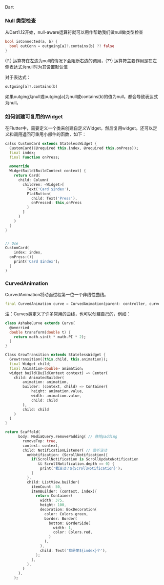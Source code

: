 Dart 

### **Null 类型检查**

 从Dart1.12开始，null-aware运算符就可以用作帮助我们做null做类型检查

```dart
bool isConnected(a, b) {
  bool outConn = outgoing[a]?.contains(b) ?? false
}
```

(?.) 运算符在左边为null的情况下会阻断右边的调用，(??) 运算符主要作用是在左侧表达式为null时为其设置默认值

对于表达式：

```dart
outgoing[a]?.contains(b)
```

如果outging为null或outging[a]为null或contains(b)的值为null，都会导致表达式为null。



### 如何创建可复用的Widget

在Flutter中，需要定义一个类来创建自定义Widget，然后复用widget。还可以定义和调用返回可重用小部件的函数，如下：

```dart
calss CustomCard extends StatelessWidget {
  CustomCard({@required this.index, @required this.onPress});
  final index;
  final Function onPress;
  
  @override
  WidgetBuild(BuildContext context) {
    return Card(
      child: Column(
        children: <Widget>[
          Text('Card $index'),
          FlatButton(
            child: Text('Press'),
            onPressed: this,onPress
          )
        ]
      )
    )
  }
}


// Use
CustomCard(
	index: index,
  onPress:(){
    print('Card $index');
  }
)
```



### CurvedAnimation

CurvedAnimation将动画过程第一位一个非线性曲线。

```dart
final CurvedAnimation curve = CurvedAnimation(parent: controller, curve: Curves.easeIn);
```

注：Curves类定义了许多常用的曲线，也可以创建自己的，例如：

```dart
class AshakeCurve extends Curve{
  @overried
  double transform(double t) {
    return math.sin(t * math.PI * 2);
  }
}
```



```dart
Class GrowTransition extends StatelessWidget {
  Growtransition({this.child, this.animation});
  final Widget child;
  final Animation<double> animation;
  widget build(BuildContext context) => Center(
    child: AnimatedBuilder(
    	animation: animation,
    	builder: (context, child) => Container(
    		height: animation.value,
    		width: animation.value,
    		child: child
    	),
    	child: child
    )
  )
}
```





```dart
return Scaffold(
      body: MediaQuery.removePadding( // 移除padding
        removeTop: true,  
        context: context,
        child: NotificationListener( // 监听滚动
          onNotification: (ScrollNotification){
            if(ScrollNotification is ScrollUpdateNotification 
               && ScrollNotification.depth == 0) {
                print('我滚动了${ScrollNotification}');
            }
          },
          child: ListView.builder(
            itemCount: 50,
            itemBuilder: (context, index){
              return Container(
                width: 375,
                height: 100,
                decoration: BoxDecoration(
                  color: Colors.green,
                  border: Border(
                    bottom: BorderSide(
                      width: 1,
                      color: Colors.red,
                    )
                  ),
                ),
                child: Text('我是第${index}个'),
              );
            },
          ),
        )
      ),
    );
```

